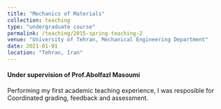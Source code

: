 ```yaml
---
title: "Mechanics of Materials"
collection: teaching
type: "undergraduate course"
permalink: /teaching/2015-spring-teaching-2
venue: "University of Tehran, Mechanical Engineering Department"
date: 2021-01-01
location: "Tehran, Iran"
---
```


#### Under supervision of Prof.Abolfazl Masoumi
Performing my first academic teaching experience, I was resposible for Coordinated grading, feedback and assessment.

